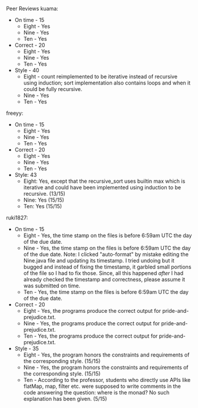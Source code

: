 Peer Reviews
kuama:
- On time - 15
    - Eight - Yes
    - Nine - Yes
    - Ten - Yes
- Correct - 20
    - Eight - Yes
    - Nine - Yes
    - Ten - Yes
- Style - 40
    - Eight - count reimplemented to be iterative instead of recursive using induction; sort implementation also contains loops and when it could be fully recursive.
    - Nine - Yes
    - Ten - Yes

freeyy:
- On time - 15
    - Eight - Yes
    - Nine - Yes
    - Ten - Yes
- Correct - 20
    - Eight - Yes
    - Nine - Yes
    - Ten - Yes 
- Style: 43
    - Eight: Yes, except that the recursive_sort uses builtin max which is iterative and could have been implemented using induction to be recursive. (13/15)
    - Nine: Yes (15/15)
    - Ten: Yes (15/15)
    
ruki1827:
- On time - 15
    - Eight - Yes, the time stamp on the files is before 6:59am UTC the day of the due date.
    - Nine - Yes, the time stamp on the files is before 6:59am UTC the day of the due date. Note: I clicked "auto-format" by mistake editing the Nine.java file and updating its timestamp. I tried undoing but it bugged and instead of fixing the timestamp, it garbled small portions of the file so I had to fix those. Since, all this happened *after* I had already checked the timestamp and correctness, please assume it was submitted on time.
    - Ten - Yes, the time stamp on the files is before 6:59am UTC the day of the due date.
- Correct - 20
    - Eight - Yes, the programs produce the correct output for pride-and-prejudice.txt.
    - Nine - Yes, the programs produce the correct output for pride-and-prejudice.txt.
    - Ten - Yes, the programs produce the correct output for pride-and-prejudice.txt.
- Style - 35
    - Eight - Yes, the program honors the constraints and requirements of the corresponding style. (15/15)
    - Nine - Yes, the program honors the constraints and requirements of the corresponding style. (15/15)
    - Ten - According to the professor, students who directly use APIs like flatMap, map, filter etc. were supposed to write comments in the code answering the question: where is the monad? No such explanation has been given. (5/15)
